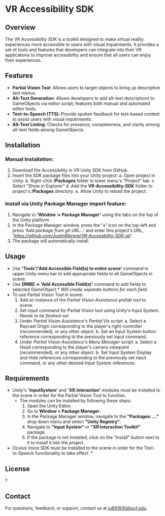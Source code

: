 # VR Accessibility SDK
## Overview
The VR Accessibility SDK is a toolkit designed to make virtual reality experiences more accessible to users with visual impairments. It provides a set of tools and features that developers can integrate into their VR applications to improve accessibility and ensure that all users can enjoy their experiences.

## Features
* **Partial Vision Tool**: Allows users to target objects to bring up descriptive text menus.
* **Alt-Text Generation**: Allows developers to add alt-text descriptions to GameObjects via editor script; features both manual and automated editor tools.
* **Text-to-Speech (TTS)**: Provide spoken feedback for text-based content to assist users with visual impairments.
* **Alt-Text Linting**: Checks for presence, completeness, and clarity among alt-text fields among GameObjects.

## Installation
### Manual Installation:
1. Download the Accessibility in VR Unity SDK from GitHub.
2. Insert the SDK package files into your Unity project:
    a. Open project in Unity.
    b. Right-click **/Packages** folder in lower menu's "Project" tab.
    c. Select "Show in Explorer"
    d. Add the **VR-Accessibility-SDK** folder to project's **/Packages** directory.
    e. Allow Unity to reload the project.
    
### Install via Unity Package Manager import feature:
1. Navigate to **'Window -> Package Manager'** using the tabs on the top of the Unity platform.
2. In the Package Manager window, press the **'+'** icon on the top-left and press *'Add package from git URL...'* and enter this project's URL, *'https://github.com/JustinMorera/VR-Accessbility-SDK.git'*.
3. The package will automatically install.
    
## Usage
* Use **'Tools'/'Add Accessible Field(s) to entire scene'** command in upper Unity menu bar to add appropriate fields to all GameObjects in scene.
* Use **[RMB] -> 'Add Accessible Field(s)'** command to add fields to selected GameObject * *Will create separate buttons for each field*.
* To use Partial Vision Tool in scene:
    1. Add an instance of the *Partial Vision Assistance* prefab tool to scene.
    2. Set input command for Partial Vision tool using Unity's Input System. *Needs to be fleshed out*
    3. Under *Partial Vision Assistance*'s *Partial Vis* script:
        a. Select a Raycast Origin corresponding to the player's right-controller (recommended), or any other object.
        b. Set an Input System button reference corresponding to the previously set input command.
    4. Under *Partial Vision Assistance*'s *Menu Manager* script:
        a. Select a Head corresponding to the player's camera viewpoint (recommended), or any other object.
        b. Set Input System Display and Hide references corresponding to the previously set input command, or any other desired Input System references.

## Requirements
* Unity's **'InputSystem'** and **'XR.Interaction'** modules must be installed to the scene in order for the Partial Vision Tool to function.
    * The modules can be installed by following these steps:
        1. Open the Unity Editor.
        2. Go to **Window > Package Manager**.
        3. In the Package Manager window, navigate to the **"Packages: ..."** drop down menu and select **"Unity Registry"**.
        4. Navigate to **"Input System"** or **"XR Interaction Toolkit"** package.
        5. If the package is not installed, click on the "Install" button next to it to install it into the project.
* Oculus Voice SDK must be installed to the scene in order for the Text-to-Speech functionality to take effect.
    * 

## License
?

## Contact
For questions, feedback, or support, contact us at [ju691930@ucf.edu](ju691930@ucf.edu).